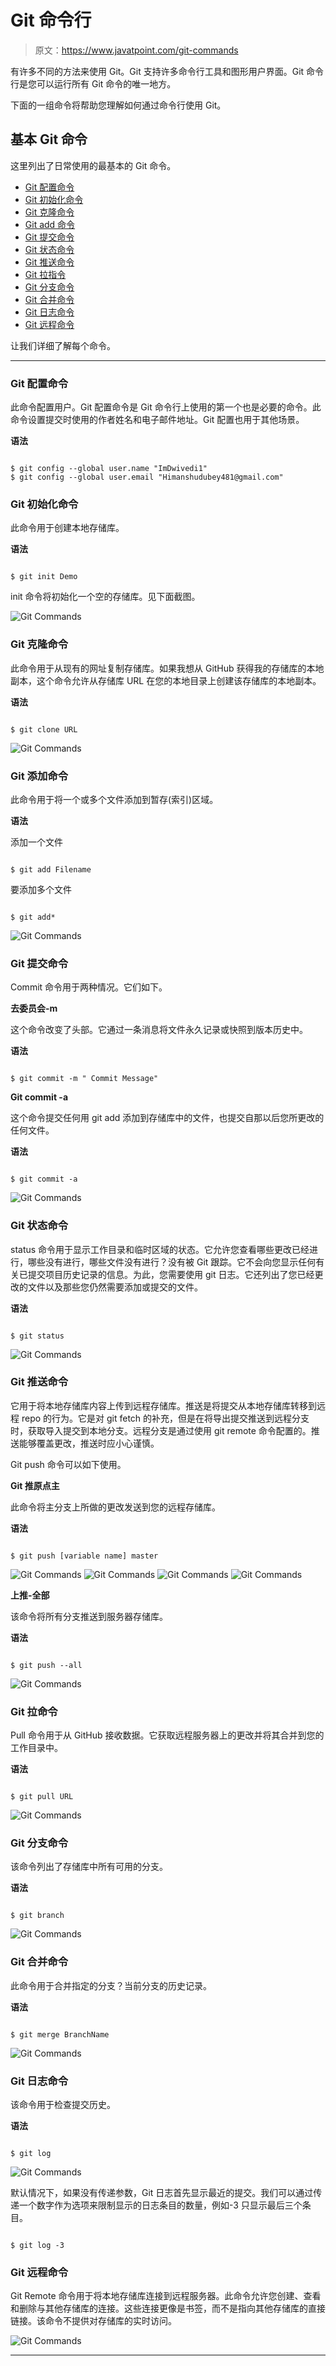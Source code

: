 # Git 命令行

> 原文：<https://www.javatpoint.com/git-commands>

有许多不同的方法来使用 Git。Git 支持许多命令行工具和图形用户界面。Git 命令行是您可以运行所有 Git 命令的唯一地方。

下面的一组命令将帮助您理解如何通过命令行使用 Git。

## 基本 Git 命令

这里列出了日常使用的最基本的 Git 命令。

*   [Git 配置命令](#config-command)
*   [Git 初始化命令](#init-command)
*   [Git 克隆命令](#clone-command)
*   [Git add 命令](#add-command)
*   [Git 提交命令](#commit-command)
*   [Git 状态命令](#status-command)
*   [Git 推送命令](#push-command)
*   [Git 拉指令](#pull-command)
*   [Git 分支命令](#branch-command)
*   [Git 合并命令](#merge-command)
*   [Git 日志命令](#log-command)
*   [Git 远程命令](#remote-command)

让我们详细了解每个命令。

* * *

### Git 配置命令

此命令配置用户。Git 配置命令是 Git 命令行上使用的第一个也是必要的命令。此命令设置提交时使用的作者姓名和电子邮件地址。Git 配置也用于其他场景。

**语法**

```

$ git config --global user.name "ImDwivedi1"
$ git config --global user.email "Himanshudubey481@gmail.com"

```

### Git 初始化命令

此命令用于创建本地存储库。

**语法**

```

$ git init Demo

```

init 命令将初始化一个空的存储库。见下面截图。

![Git Commands](img/9875728351760ca5f77966ef21f6066b.png)

### Git 克隆命令

此命令用于从现有的网址复制存储库。如果我想从 GitHub 获得我的存储库的本地副本，这个命令允许从存储库 URL 在您的本地目录上创建该存储库的本地副本。

**语法**

```

$ git clone URL

```

![Git Commands](img/bd374740ab61fa70791229dc6a432c4c.png)

### Git 添加命令

此命令用于将一个或多个文件添加到暂存(索引)区域。

**语法**

添加一个文件

```

$ git add Filename

```

要添加多个文件

```

$ git add*

```

![Git Commands](img/2167b3b5b5610e418740e24ccb77ab07.png)

### Git 提交命令

Commit 命令用于两种情况。它们如下。

**去委员会-m**

这个命令改变了头部。它通过一条消息将文件永久记录或快照到版本历史中。

**语法**

```

$ git commit -m " Commit Message"

```

**Git commit -a**

这个命令提交任何用 git add 添加到存储库中的文件，也提交自那以后您所更改的任何文件。

**语法**

```

$ git commit -a

```

![Git Commands](img/344e66f8dec35bad279d97f9c91a0659.png)

### Git 状态命令

status 命令用于显示工作目录和临时区域的状态。它允许您查看哪些更改已经进行，哪些没有进行，哪些文件没有进行？没有被 Git 跟踪。它不会向您显示任何有关已提交项目历史记录的信息。为此，您需要使用 git 日志。它还列出了您已经更改的文件以及那些您仍然需要添加或提交的文件。

**语法**

```

$ git status

```

![Git Commands](img/be54790189a055d2db0dbaf3c593b6fb.png)

### Git 推送命令

它用于将本地存储库内容上传到远程存储库。推送是将提交从本地存储库转移到远程 repo 的行为。它是对 git fetch 的补充，但是在将导出提交推送到远程分支时，获取导入提交到本地分支。远程分支是通过使用 git remote 命令配置的。推送能够覆盖更改，推送时应小心谨慎。

Git push 命令可以如下使用。

**Git 推原点主**

此命令将主分支上所做的更改发送到您的远程存储库。

**语法**

```

$ git push [variable name] master

```

![Git Commands](img/b4d219e664b4d612b5ef4484b8b5b3ce.png)
![Git Commands](img/3fee09110acbfd971316a38aa5537174.png)
![Git Commands](img/e42e50bd490a39b0a2cba58d703dc1c8.png)
![Git Commands](img/7bb33b64529688e7e849015e9829d540.png)

**上推-全部**

该命令将所有分支推送到服务器存储库。

**语法**

```

$ git push --all

```

![Git Commands](img/81f8fec03e764c516360349972191d9e.png)

### Git 拉命令

Pull 命令用于从 GitHub 接收数据。它获取远程服务器上的更改并将其合并到您的工作目录中。

**语法**

```

$ git pull URL

```

![Git Commands](img/3fbc19fd1e7916aff045602bac72a651.png)

### Git 分支命令

该命令列出了存储库中所有可用的分支。

**语法**

```

$ git branch

```

![Git Commands](img/0ba81ae422a9aba3f80069365c19bd0b.png)

### Git 合并命令

此命令用于合并指定的分支？当前分支的历史记录。

**语法**

```

$ git merge BranchName

```

![Git Commands](img/aa694ffca7042ead447c3e8a9c307976.png)

### Git 日志命令

该命令用于检查提交历史。

**语法**

```

$ git log

```

![Git Commands](img/6d38b5dd77e8aed5912f7cb88cc178af.png)

默认情况下，如果没有传递参数，Git 日志首先显示最近的提交。我们可以通过传递一个数字作为选项来限制显示的日志条目的数量，例如-3 只显示最后三个条目。

```

$ git log -3

```

### Git 远程命令

Git Remote 命令用于将本地存储库连接到远程服务器。此命令允许您创建、查看和删除与其他存储库的连接。这些连接更像是书签，而不是指向其他存储库的直接链接。该命令不提供对存储库的实时访问。

![Git Commands](img/6b01c618b38a47608823e2b422586aeb.png)

* * *